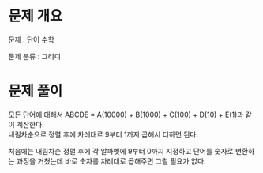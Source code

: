 # 문제 개요

문제 : [단어 수학](https://www.acmicpc.net/problem/1339)

문제 분류 : 그리디

# 문제 풀이

모든 단어에 대해서 ABCDE = A(10000) + B(1000) + C(100) + D(10) + E(1)과 같이 계산한다.  
내림차순으로 정렬 후에 차례대로 9부터 1까지 곱해서 더하면 된다.

처음에는 내림차순 정렬 후에 각 알파벳에 9부터 0까지 지정하고 단어를 숫자로 변환하는 과정을 거쳤는데 바로 숫자를 차례대로 곱해주면 그럴 필요가 없다.
